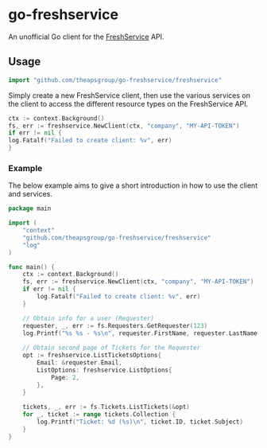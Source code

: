 # go-freshservice

An unofficial Go client for the [FreshService](https://api.freshservice.com/) API.

## Usage

```go
import "github.com/theapsgroup/go-freshservice/freshservice"
```

Simply create a new FreshService client, then use the various services on the client to access the different resource 
types on the FreshService API.

```go
ctx := context.Background()
fs, err := freshservice.NewClient(ctx, "company", "MY-API-TOKEN")
if err != nil {
log.Fatalf("Failed to create client: %v", err)
}
```

### Example

The below example aims to give a short introduction in how to use the client and services.

```go
package main

import (
    "context"
    "github.com/theapsgroup/go-freshservice/freshservice"
    "log"
)

func main() {
    ctx := context.Background()
    fs, err := freshservice.NewClient(ctx, "company", "MY-API-TOKEN")
    if err != nil {
        log.Fatalf("Failed to create client: %v", err)
    }

    // Obtain info for a user (Requester)
    requester, _, err := fs.Requesters.GetRequester(123)
    log.Printf("%s %s - %s\n", requester.FirstName, requester.LastName, requester.Email)
    
    // Obtain second page of Tickets for the Requester
    opt := freshservice.ListTicketsOptions{
        Email: &requester.Email,
        ListOptions: freshservice.ListOptions{
            Page: 2,
        },
    }
    
    tickets, _, err := fs.Tickets.ListTickets(&opt)
    for _, ticket := range tickets.Collection {
        log.Printf("Ticket: %d (%s)\n", ticket.ID, ticket.Subject)
    }
}
```
